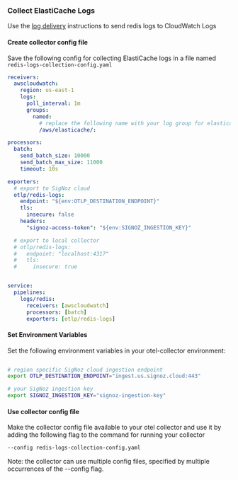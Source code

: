 ### Collect ElastiCache Logs

Use the [log delivery](https://docs.aws.amazon.com/AmazonElastiCache/latest/red-ug/Log_Delivery.html) instructions to send redis logs to CloudWatch Logs

#### Create collector config file

Save the following config for collecting ElastiCache logs in a file named `redis-logs-collection-config.yaml`

```yaml
receivers:
  awscloudwatch:
    region: us-east-1
    logs:
      poll_interval: 1m
      groups:
        named:
          # replace the following name with your log group for elasticache logs
          /aws/elasticache/:

processors:
  batch:
    send_batch_size: 10000
    send_batch_max_size: 11000
    timeout: 10s

exporters:
  # export to SigNoz cloud
  otlp/redis-logs:
    endpoint: "${env:OTLP_DESTINATION_ENDPOINT}"
    tls:
      insecure: false
    headers:
      "signoz-access-token": "${env:SIGNOZ_INGESTION_KEY}"

  # export to local collector
  # otlp/redis-logs:
  #   endpoint: "localhost:4317"
  #   tls:
  #     insecure: true


service:
  pipelines:
    logs/redis:
      receivers: [awscloudwatch]
      processors: [batch]
      exporters: [otlp/redis-logs]
```

#### Set Environment Variables

Set the following environment variables in your otel-collector environment:

```bash

# region specific SigNoz cloud ingestion endpoint
export OTLP_DESTINATION_ENDPOINT="ingest.us.signoz.cloud:443"

# your SigNoz ingestion key
export SIGNOZ_INGESTION_KEY="signoz-ingestion-key"

```

#### Use collector config file

Make the collector config file available to your otel collector and use it by adding the following flag to the command for running your collector  
```bash
--config redis-logs-collection-config.yaml
```  
Note: the collector can use multiple config files, specified by multiple occurrences of the --config flag.

